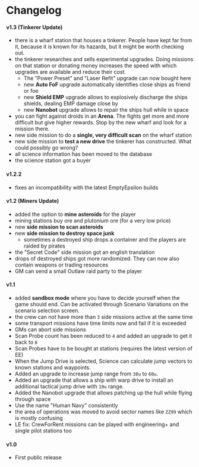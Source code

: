 # Changelog

#### v1.3 (Tinkerer Update)

* there is a wharf station that houses a tinkerer. People have kept far from it, because it is known for its hazards,
  but it might be worth checking out.
* the tinkerer researches and sells experimental upgrades. Doing missions on that station or donating money
  increases the speed with which upgrades are available and reduce their cost.
  * The "Power Preset" and "Laser Refit" upgrade can now bought here
  * new **Auto FoF** upgrade automatically identifies close ships as friend or foe
  * new **Shield EMP** upgrade allows to explosively discharge the ships shields, dealing EMP damage close by
  * new **Nanobot** upgrade allows to repair the ships hull while in space
* you can fight against droids in an **Arena**. The fights get more and more difficult but give higher rewards.
  Stop by the new wharf and look for a mission there.
* new side mission to do a **single, very difficult scan** on the wharf station
* new side mission to **test a new drive** the tinkerer has constructed. What could possibly go wrong?
* all science information has been moved to the database
* the science station got a buyer

#### v1.2.2

* fixes an incompatibility with the latest EmptyEpsilon builds

#### v1.2 (Miners Update)

* added the option to **mine asteroids** for the player
* mining stations buy ore and plutonium ore (for a very low price)
* new **side mission to scan asteroids**
* new **side mission to destroy space junk**
  * sometimes a destroyed ship drops a container and the players are raided by pirates
* the "Secret Code" side mission got an english translation
* drops of destroyed ships got more randomized. They can now also contain weapons or trading resources
* GM can send a small Outlaw raid party to the player

#### v1.1

* added **sandbox mode** where you have to decide yourself when the game should end. Can be activated through Scenario Variations on the scenario selection screen.
* the crew can not have more than `3` side missions active at the same time
* some transport missions have time limits now and fail if it is exceeded
* GMs can abort side missions
* Scan Probe count has been reduced to `4` and added an upgrade to get it back to `8`
* Scan Probes have to be bought at stations (requires the latest version of EE)
* When the Jump Drive is selected, Science can calculate jump vectors to known stations and waypoints.
* Added an upgrade to increase jump range from `30u` to `60u`.
* Added an upgrade that allows a ship with warp drive to install an additional tactical jump drive with `10u` range.
* Added the Nanobot upgrade that allows patching up the hull while flying through space
* Use the name "Human Navy" consistently
* the area of operations was moved to avoid sector names like `ZZ99` which is mostly confusing
* LE fix: CrewForRent missions can be played with engineering+ and single pilot stations too

#### v1.0

* First public release